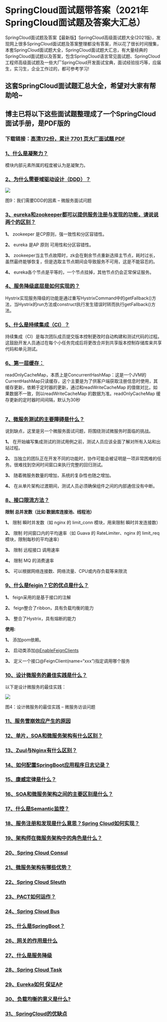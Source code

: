 # SpringCloud面试题带答案（2021年SpringCloud面试题及答案大汇总）

SpringCloud面试题及答案【最新版】SpringCloud高级面试题大全(2021版)，发现网上很多SpringCloud面试题及答案整理都没有答案，所以花了很长时间搜集，本套SpringCloud面试题大全，SpringCloud面试题大汇总，有大量经典的SpringCloud面试题以及答案，包含SpringCloud语言常见面试题、SpringCloud工程师高级面试题及一些大厂SpringCloud开发面试宝典，面试经验技巧等，应届生，实习生，企业工作过的，都可参考学习!

## 这套SpringCloud面试题汇总大全，希望对大家有帮助哈~ 

## 博主已将以下这些面试题整理成了一个SpringCloud面试手册，是PDF版的

### 下载链接：[高清172份，累计 7701 页大厂面试题  PDF](https://github.com/javatechnorth/javanorth-itbooks/blob/master/docs/index.md)


### [1、什么是凝聚力？](https://gitee.com/souyunku/NewDevBooks/blob/master/docs/SpringCloud/SpringCloud面试题带答案（2021年SpringCloud面试题及答案大汇总）.md#1什么是凝聚力)  


模块内部元素所属的程度被认为是凝聚力。


### [2、为什么需要域驱动设计（DDD）？](https://gitee.com/souyunku/NewDevBooks/blob/master/docs/SpringCloud/SpringCloud面试题带答案（2021年SpringCloud面试题及答案大汇总）.md#2为什么需要域驱动设计ddd)  


![](https://gitee.com/souyunkutech/souyunku-home/raw/master/images/souyunku-web/2019/08/0816/01/img_11.png#alt=img%5C_11.png)

图9：我们需要DDD的因素 – 微服务面试问题


### [3、eureka和zookeeper都可以提供服务注册与发现的功能，请说说两个的区别？](https://gitee.com/souyunku/NewDevBooks/blob/master/docs/SpringCloud/SpringCloud面试题带答案（2021年SpringCloud面试题及答案大汇总）.md#3eureka和zookeeper都可以提供服务注册与发现的功能请说说两个的区别)  


**1、** zookeeper 是CP原则，强一致性和分区容错性。

**2、** eureka 是AP 原则 可用性和分区容错性。

**3、** zookeeper当主节点故障时，zk会在剩余节点重新选择主节点，耗时过长，虽然最终能够恢复，但是选取主节点期间会导致服务不可用，这是不能容忍的。

**4、** eureka各个节点是平等的，一个节点挂掉，其他节点仍会正常保证服务。


### [4、服务降级底层是如何实现的？](https://gitee.com/souyunku/NewDevBooks/blob/master/docs/SpringCloud/SpringCloud面试题带答案（2021年SpringCloud面试题及答案大汇总）.md#4服务降级底层是如何实现的)  


Hystrix实现服务降级的功能是通过重写HystrixCommand中的getFallback()方法，当Hystrix的run方法或construct执行发生错误时转而执行getFallback()方法。


### [5、什么是持续集成（CI）？](https://gitee.com/souyunku/NewDevBooks/blob/master/docs/SpringCloud/SpringCloud面试题带答案（2021年SpringCloud面试题及答案大汇总）.md#5什么是持续集成ci)  


持续集成（CI）是每次团队成员提交版本控制更改时自动构建和测试代码的过程。这鼓励开发人员通过在每个小任务完成后将更改合并到共享版本控制存储库来共享代码和单元测试。


### [6、第⼀层缓存：](https://gitee.com/souyunku/NewDevBooks/blob/master/docs/SpringCloud/SpringCloud面试题带答案（2021年SpringCloud面试题及答案大汇总）.md#6第⼀层缓存：)  


readOnlyCacheMap，本质上是ConcurrentHashMap：这是⼀个JVM的CurrentHashMap只读缓存，这个主要是为了供客户端获取注册信息时使⽤，其缓存更新，依赖于定时器的更新，通过和readWriteCacheMap 的值做对⽐，如果数据不⼀致，则以readWriteCacheMap 的数据为准。readOnlyCacheMap 缓存更新的定时器时间间隔，默认为30秒

#
### [7、微服务测试的主要障碍是什么？](https://gitee.com/souyunku/NewDevBooks/blob/master/docs/SpringCloud/SpringCloud面试题带答案（2021年SpringCloud面试题及答案大汇总）.md#7微服务测试的主要障碍是什么)  


说到缺点，这里是另一个微服务面试问题，将围绕测试微服务时面临的挑战。

**1、** 在开始编写集成测试的测试用例之前，测试人员应该全面了解对所有入站和出站过程。

**2、** 当独立的团队正在开发不同的功能时，协作可能会被证明是一项非常困难的任务。很难找到空闲时间窗口来执行完整的回归测试。

**3、** 随着微服务数量的增加，系统的复杂性也随之增加。

**4、** 在从单片架构过渡期间，测试人员必须确保组件之间的内部通信没有中断。


### [8、接⼝限流⽅法？](https://gitee.com/souyunku/NewDevBooks/blob/master/docs/SpringCloud/SpringCloud面试题带答案（2021年SpringCloud面试题及答案大汇总）.md#8接⼝限流⽅法)  


**限制 总并发数（⽐如 数据库连接池、线程池）**

**1、** 限制 瞬时并发数（如 nginx 的 limit_conn 模块，⽤来限制 瞬时并发连接数）

**2、** 限制 时间窗⼝内的平均速率（如 Guava 的 RateLimiter、nginx 的 limit_req模块，限制每秒的平均速率）

**3、** 限制 远程接⼝ 调⽤速率

**4、** 限制 MQ 的消费速率

**5、** 可以根据⽹络连接数、⽹络流量、CPU或内存负载等来限流



### [9、什么是feigin？它的优点是什么？](https://gitee.com/souyunku/NewDevBooks/blob/master/docs/SpringCloud/SpringCloud面试题带答案（2021年SpringCloud面试题及答案大汇总）.md#9什么是feigin它的优点是什么)  


**1、** feign采用的是基于接口的注解

**2、** feign整合了ribbon，具有负载均衡的能力

**3、** 整合了Hystrix，具有熔断的能力

**使用:**

**1、** 添加pom依赖。

**2、** 启动类添加[@EnableFeignClients ](/EnableFeignClients )

**3、** 定义一个接口@FeignClient(name=“xxx”)指定调用哪个服务


### [10、设计微服务的最佳实践是什么？](https://gitee.com/souyunku/NewDevBooks/blob/master/docs/SpringCloud/SpringCloud面试题带答案（2021年SpringCloud面试题及答案大汇总）.md#10设计微服务的最佳实践是什么)  


以下是设计微服务的最佳实践：

![](https://gitee.com/souyunkutech/souyunku-home/raw/master/images/souyunku-web/2019/08/0816/01/img_4.png#alt=img%5C_4.png)

图4：设计微服务的最佳实践 – 微服务访谈问题


### [11、服务雪崩效应产生的原因](https://gitee.com/souyunku/NewDevBooks/blob/master/docs/SpringCloud/SpringCloud面试题带答案（2021年SpringCloud面试题及答案大汇总）.md#11服务雪崩效应产生的原因)  

### [12、单片，SOA和微服务架构有什么区别？](https://gitee.com/souyunku/NewDevBooks/blob/master/docs/SpringCloud/SpringCloud面试题带答案（2021年SpringCloud面试题及答案大汇总）.md#12单片soa和微服务架构有什么区别)  

### [13、Zuul与Nginx有什么区别？](https://gitee.com/souyunku/NewDevBooks/blob/master/docs/SpringCloud/SpringCloud面试题带答案（2021年SpringCloud面试题及答案大汇总）.md#13zuul与nginx有什么区别)  

### [14、如何配置SpringBoot应用程序日志记录？](https://gitee.com/souyunku/NewDevBooks/blob/master/docs/SpringCloud/SpringCloud面试题带答案（2021年SpringCloud面试题及答案大汇总）.md#14如何配置springboot应用程序日志记录)  

### [15、康威定律是什么？](https://gitee.com/souyunku/NewDevBooks/blob/master/docs/SpringCloud/SpringCloud面试题带答案（2021年SpringCloud面试题及答案大汇总）.md#15康威定律是什么)  

### [16、SOA和微服务架构之间的主要区别是什么？](https://gitee.com/souyunku/NewDevBooks/blob/master/docs/SpringCloud/SpringCloud面试题带答案（2021年SpringCloud面试题及答案大汇总）.md#16soa和微服务架构之间的主要区别是什么)  

### [17、什么是Semantic监控？](https://gitee.com/souyunku/NewDevBooks/blob/master/docs/SpringCloud/SpringCloud面试题带答案（2021年SpringCloud面试题及答案大汇总）.md#17什么是semantic监控)  

### [18、服务注册和发现是什么意思？Spring Cloud如何实现？](https://gitee.com/souyunku/NewDevBooks/blob/master/docs/SpringCloud/SpringCloud面试题带答案（2021年SpringCloud面试题及答案大汇总）.md#18服务注册和发现是什么意思spring-cloud如何实现)  

### [19、架构师在微服务架构中的角色是什么？](https://gitee.com/souyunku/NewDevBooks/blob/master/docs/SpringCloud/SpringCloud面试题带答案（2021年SpringCloud面试题及答案大汇总）.md#19架构师在微服务架构中的角色是什么)  

### [20、Spring Cloud Consul](https://gitee.com/souyunku/NewDevBooks/blob/master/docs/SpringCloud/SpringCloud面试题带答案（2021年SpringCloud面试题及答案大汇总）.md#20spring-cloud-consul)  

### [21、微服务架构有哪些优势？](https://gitee.com/souyunku/NewDevBooks/blob/master/docs/SpringCloud/SpringCloud面试题带答案（2021年SpringCloud面试题及答案大汇总）.md#21微服务架构有哪些优势)  

### [22、Spring Cloud Sleuth](https://gitee.com/souyunku/NewDevBooks/blob/master/docs/SpringCloud/SpringCloud面试题带答案（2021年SpringCloud面试题及答案大汇总）.md#22spring-cloud-sleuth)  

### [23、PACT如何运作？](https://gitee.com/souyunku/NewDevBooks/blob/master/docs/SpringCloud/SpringCloud面试题带答案（2021年SpringCloud面试题及答案大汇总）.md#23pact如何运作)  

### [24、Spring Cloud Bus](https://gitee.com/souyunku/NewDevBooks/blob/master/docs/SpringCloud/SpringCloud面试题带答案（2021年SpringCloud面试题及答案大汇总）.md#24spring-cloud-bus)  

### [25、什么是SpringBoot？](https://gitee.com/souyunku/NewDevBooks/blob/master/docs/SpringCloud/SpringCloud面试题带答案（2021年SpringCloud面试题及答案大汇总）.md#25什么是springboot)  

### [26、网关的作用是什么](https://gitee.com/souyunku/NewDevBooks/blob/master/docs/SpringCloud/SpringCloud面试题带答案（2021年SpringCloud面试题及答案大汇总）.md#26网关的作用是什么)  

### [27、什么是服务降级](https://gitee.com/souyunku/NewDevBooks/blob/master/docs/SpringCloud/SpringCloud面试题带答案（2021年SpringCloud面试题及答案大汇总）.md#27什么是服务降级)  

### [28、Spring Cloud Task](https://gitee.com/souyunku/NewDevBooks/blob/master/docs/SpringCloud/SpringCloud面试题带答案（2021年SpringCloud面试题及答案大汇总）.md#28spring-cloud-task)  

### [29、Eureka如何 保证AP](https://gitee.com/souyunku/NewDevBooks/blob/master/docs/SpringCloud/SpringCloud面试题带答案（2021年SpringCloud面试题及答案大汇总）.md#29eureka如何-保证ap)  

### [30、负载均衡的意义是什么?](https://gitee.com/souyunku/NewDevBooks/blob/master/docs/SpringCloud/SpringCloud面试题带答案（2021年SpringCloud面试题及答案大汇总）.md#30负载均衡的意义是什么)  

### [31、SpringCloud的优缺点](https://gitee.com/souyunku/NewDevBooks/blob/master/docs/SpringCloud/SpringCloud面试题带答案（2021年SpringCloud面试题及答案大汇总）.md#31springcloud的优缺点)  





